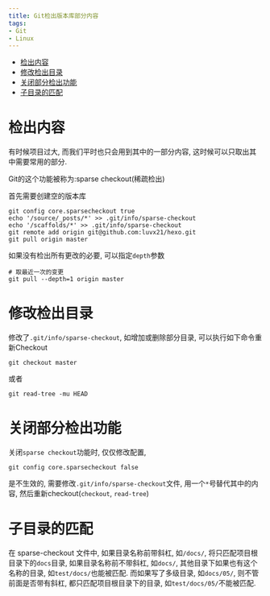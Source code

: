 ```yaml
---
title: Git检出版本库部分内容
tags:
- Git
- Linux
---
```

<!-- TOC -->

- [检出内容](#检出内容)
- [修改检出目录](#修改检出目录)
- [关闭部分检出功能](#关闭部分检出功能)
- [子目录的匹配](#子目录的匹配)

<!-- /TOC -->

# 检出内容

有时候项目过大, 而我们平时也只会用到其中的一部分内容, 这时候可以只取出其中需要常用的部分.

Git的这个功能被称为:sparse checkout(稀疏检出)

首先需要创建空的版本库

```shell
git config core.sparsecheckout true
echo '/source/_posts/*' >> .git/info/sparse-checkout
echo '/scaffolds/*' >> .git/info/sparse-checkout
git remote add origin git@github.com:luvx21/hexo.git
git pull origin master
```

如果没有检出所有更改的必要, 可以指定`depth`参数
```shell
# 取最近一次的变更
git pull --depth=1 origin master
```

# 修改检出目录

修改了`.git/info/sparse-checkout`,
如增加或删除部分目录, 可以执行如下命令重新Checkout

```
git checkout master
```
或者
```
git read-tree -mu HEAD
```

# 关闭部分检出功能

关闭`sparse checkout`功能时, 仅仅修改配置,
```
git config core.sparsecheckout false
```
是不生效的, 需要修改`.git/info/sparse-checkout`文件, 用一个`*`号替代其中的内容,
然后重新checkout(`checkout`, `read-tree`)

# 子目录的匹配

在 sparse-checkout 文件中,
如果目录名称前带斜杠, 如`/docs/`, 将只匹配项目根目录下的`docs`目录,
如果目录名称前不带斜杠, 如`docs/`, 其他目录下如果也有这个名称的目录, 如`test/docs/`也能被匹配.
而如果写了多级目录, 如`docs/05/`, 则不管前面是否带有斜杠, 都只匹配项目根目录下的目录, 如`test/docs/05/`不能被匹配.
